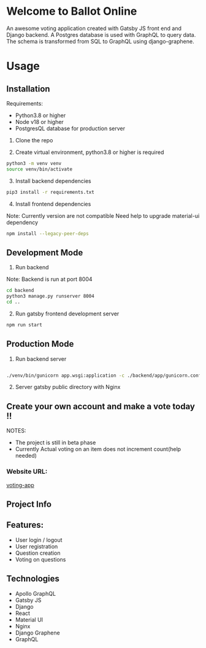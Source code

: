 # Welcome to Ballot Online

An awesome voting application created with Gatsby JS front end and Django backend.
A Postgres database is used with GraphQL to query data.
The schema is transformed from SQL to GraphQL using django-graphene.

# Usage

## Installation

Requirements:

- Python3.8 or higher
- Node v18 or higher
- PostgresQL database for production server

1. Clone the repo

2. Create virtual environment, python3.8 or higher is required

```sh
python3 -m venv venv
source venv/bin/activate
```

3. Install backend dependencies

```sh
pip3 install -r requirements.txt
```

4. Install frontend dependencies

Note:
Currently version are not compatible
Need help to upgrade material-ui dependency

```sh
npm install --legacy-peer-deps
```

## Development Mode

1. Run backend

Note:
Backend is run at port 8004

```sh
cd backend
python3 manage.py runserver 8004
cd ..
```

2. Run gatsby frontend development server

```sh
npm run start
```

## Production Mode

1. Run backend server

```sh

./venv/bin/gunicorn app.wsgi:application -c ./backend/app/gunicorn.config.py

```

2. Server gatsby public directory with Nginx

## Create your own account and make a vote today !!

NOTES:

- The project is still in beta phase
- Currently Actual voting on an item does not increment count(help needed)

### Website URL:

[voting-app](https://ballot-online.zeroisone.io)

## Project Info

## Features:

- User login / logout
- User registration
- Question creation
- Voting on questions

## Technologies

- Apollo GraphQL
- Gatsby JS
- Django
- React
- Material UI
- Nginx
- Django Graphene
- GraphQL
